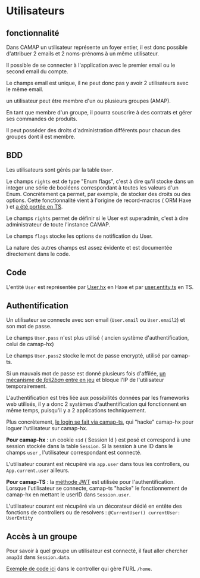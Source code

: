 # Utilisateurs

## fonctionnalité

Dans CAMAP un utilisateur représente un foyer entier, il est donc possible d'attribuer 2 emails et 2 noms-prénoms à un même utilisateur.

Il possible de se connecter à l'application avec le premier email ou le second email du compte.

Le champs email est unique, il ne peut donc pas y avoir 2 utilisateurs avec le même email.

un utilisateur peut être membre d'un ou plusieurs groupes (AMAP).

En tant que membre d'un groupe, il pourra souscrire à des contrats et gérer ses commandes de produits.

Il peut posséder des droits d'administration différents pour chacun des groupes dont il est membre.

## BDD

Les utilisateurs sont gérés par la table `User`.

Le champs `rights` est de type "Enum flags", c'est à dire qu'il stocke dans un integer une série de booléens correspondant à toutes les valeurs d'un Enum. Concrètement ça permet, par exemple, de stocker des droits ou des options. Cette fonctionnalité vient à l'origine de record-macros ( ORM Haxe ) et [a été portée en TS](https://github.com/CAMAP-APP/camap-ts/blob/master/packages/api-core/src/common/haxeCompat.ts).

Le champs `rights` permet de définir si le User est superadmin, c'est à dire administrateur de toute l'instance CAMAP.

Le champs `flags` stocke les options de notification du User.

La nature des autres champs est assez évidente et est documentée directement dans le code.

## Code

L'entité `User` est représentée par [User.hx](https://github.com/CAMAP-APP/camap-hx/blob/master/src/db/User.hx) en Haxe et par [user.entity.ts](https://github.com/CAMAP-APP/camap-ts/blob/master/packages/api-core/src/users/models/user.entity.ts) en TS.

## Authentification

Un utilisateur se connecte avec son email (`User.email` ou `User.email2`) et son mot de passe.

Le champs `User.pass` n'est plus utilisé ( ancien système d'authentification, celui de camap-hx)

Le champs `User.pass2` stocke le mot de passe encrypté, utilisé par camap-ts.

Si un mauvais mot de passe est donné plusieurs fois d'affilée, [un mécanisme de _fail2ban_ entre en jeu](https://github.com/CAMAP-APP/camap-ts/blob/master/packages/api-core/src/auth/auth.service.ts#L51) et bloque l'IP de l'utilisateur temporairement.

L'authentification est très liée aux possibilités données par les frameworks web utilisés, il y a donc 2 systèmes d'authentification qui fonctionnent en même temps, puisqu'il y a 2 applications techniquement.

Plus concrètement, [le login se fait via camap-ts](https://github.com/CAMAP-APP/camap-ts/blob/master/packages/api-core/src/auth/auth.service.ts), qui "hacke" camap-hx pour loguer l'utilisateur sur camap-hx.

**Pour camap-hx** : un cookie `sid` ( Session Id ) est posé et correspond à une session stockée dans la table `Session`. Si la session à une ID dans le champs `user` , l'utilisateur correspondant est connecté.

L'utilisateur courant est récupéré via `app.user` dans tous les controllers, ou `App.current.user` ailleurs.

**Pour camap-TS** : la [méthode JWT](https://fr.wikipedia.org/wiki/JSON_Web_Token) est utilisée pour l'authentification. Lorsque l'utilisateur se connecte, camap-ts "hacke" le fonctionnement de camap-hx en mettant le userID dans `Session.user`.

L'utilisateur courant est récupéré via un décorateur dédié en entête des fonctions de controllers ou de resolvers : `@CurrentUser() currentUser: UserEntity`

## Accès à un groupe

Pour savoir à quel groupe un utilisateur est connecté, il faut aller chercher `amapId` dans `Session.data`.

[Exemple de code ici](https://github.com/CAMAP-APP/camap-hx/blob/master/src/controller/Main.hx#L77) dans le controller qui gère l'URL `/home`.
